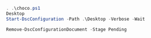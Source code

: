 
```powershell
. .\choco.ps1
Desktop
Start-DscConfiguration -Path .\Desktop -Verbose -Wait
```

```powershell
Remove-DscConfigurationDocument -Stage Pending
```